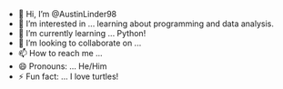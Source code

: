 - 👋 Hi, I’m @AustinLinder98
- 👀 I’m interested in ... learning about programming and data analysis.
- 🌱 I’m currently learning ... Python!
- 💞️ I’m looking to collaborate on ... 
- 📫 How to reach me ...
- 😄 Pronouns: ... He/Him
- ⚡ Fun fact: ... I love turtles!

<!---
AustinLinder98/AustinLinder98 is a ✨ special ✨ repository because its `README.md` (this file) appears on your GitHub profile.
You can click the Preview link to take a look at your changes.
--->
